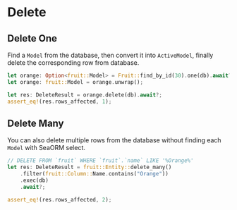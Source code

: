 # Delete

## Delete One

Find a `Model` from the database, then convert it into `ActiveModel`, finally delete the corresponding row from database.

```rust
let orange: Option<fruit::Model> = Fruit::find_by_id(30).one(db).await?;
let orange: fruit::Model = orange.unwrap();

let res: DeleteResult = orange.delete(db).await?;
assert_eq!(res.rows_affected, 1);
```

## Delete Many

You can also delete multiple rows from the database without finding each `Model` with SeaORM select.

```rust
// DELETE FROM `fruit` WHERE `fruit`.`name` LIKE '%Orange%'
let res: DeleteResult = fruit::Entity::delete_many()
    .filter(fruit::Column::Name.contains("Orange"))
    .exec(db)
    .await?;

assert_eq!(res.rows_affected, 2);
```
